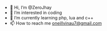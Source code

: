 - 👋 Hi, I’m @ZeroJhay
- 👀 I’m interested in coding
- 🌱 I’m currently learning php, lua and c++
- 📫 How to reach me oneillvinau7@gmail.com
